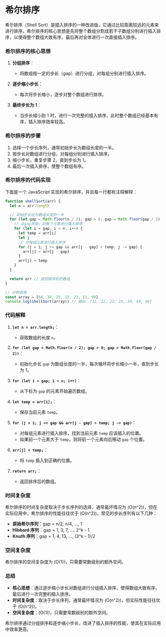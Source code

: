 # 希尔排序

希尔排序（Shell Sort）是插入排序的一种改进版，它通过比较距离较远的元素来进行排序。希尔排序的核心思想是先将整个数组分割成若干子数组分别进行插入排序，以使得整个数组大致有序，最后再对全体进行一次直接插入排序。

### 希尔排序的核心思想

1. **分组排序**：

   - 将数组按一定的步长（gap）进行分组，对每组分别进行插入排序。

2. **逐步缩小步长**：

   - 每次将步长缩小，逐步对整个数组进行排序。

3. **最终步长为 1**：
   - 当步长缩小到 1 时，进行一次完整的插入排序，此时整个数组已经基本有序，插入排序效率较高。

### 希尔排序的步骤

1. 选择一个步长序列，通常初始步长为数组长度的一半。
2. 按步长对数组进行分组，对每组分别进行插入排序。
3. 缩小步长，重复步骤 2，直到步长为 1。
4. 最后一次插入排序，使整个数组有序。

### 希尔排序的代码实现

下面是一个 JavaScript 实现的希尔排序，并且每一行都有注释解释：

```javascript
function shellSort(arr) {
  let n = arr.length

  // 初始步长设为数组长度的一半
  for (let gap = Math.floor(n / 2); gap > 0; gap = Math.floor(gap / 2)) {
    // 从gap开始，对每个元素进行插入排序
    for (let i = gap; i < n; i++) {
      let temp = arr[i]
      let j
      // 对每组元素进行插入排序
      for (j = i; j >= gap && arr[j - gap] > temp; j -= gap) {
        arr[j] = arr[j - gap]
      }
      arr[j] = temp
    }
  }

  return arr // 返回排序后的数组
}

// 示例调用
const array = [64, 34, 25, 12, 22, 11, 90]
console.log(shellSort(array)) // 输出: [11, 12, 22, 25, 34, 64, 90]
```

### 代码解释

1. **`let n = arr.length;`**：

   - 获取数组的长度 `n`。

2. **`for (let gap = Math.floor(n / 2); gap > 0; gap = Math.floor(gap / 2))`**：

   - 初始化步长 `gap` 为数组长度的一半，每次循环将步长缩小一半，直到步长为 1。

3. **`for (let i = gap; i < n; i++)`**：

   - 从下标为 `gap` 的元素开始遍历数组。

4. **`let temp = arr[i];`**：

   - 保存当前元素 `temp`。

5. **`for (j = i; j >= gap && arr[j - gap] > temp; j -= gap)`**：

   - 对每组元素进行插入排序，找到当前元素 `temp` 应该插入的位置。
   - 如果前一个元素大于 `temp`，则将前一个元素向后移动 `gap` 个位置。

6. **`arr[j] = temp;`**：

   - 将 `temp` 插入到正确的位置。

7. **`return arr;`**：
   - 返回排序后的数组。

### 时间复杂度

希尔排序的时间复杂度取决于步长序列的选择，通常最坏情况为 \(O(n^2)\)，但在实际应用中，希尔排序的性能往往优于 \(O(n^2)\)。常见的步长序列有以下几种：

- **原始希尔序列**：gap = n/2, n/4, ..., 1
- **Hibbard 序列**：gap = 1, 3, 7, ..., 2^k - 1
- **Knuth 序列**：gap = 1, 4, 13, ..., (3^k - 1)/2

### 空间复杂度

希尔排序的空间复杂度为 \(O(1)\)，只需要常数级别的额外空间。

### 总结

- **核心思想**：通过逐步缩小步长对数组进行分组插入排序，使得数组大致有序，最后进行一次完整的插入排序。
- **时间复杂度**：取决于步长序列，通常最坏情况为 \(O(n^2)\)，但实际性能往往优于 \(O(n^2)\)。
- **空间复杂度**：\(O(1)\)，只需要常数级别的额外空间。

希尔排序通过分组排序和逐步缩小步长，改进了插入排序的性能，使其在实际应用中效率更高。
